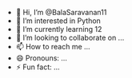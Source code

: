 - 👋 Hi, I’m @BalaSaravanan11
- 👀 I’m interested in Python
- 🌱 I’m currently learning 12
- 💞️ I’m looking to collaborate on ...
- 📫 How to reach me ...
- 😄 Pronouns: ...
- ⚡ Fun fact: ...

<!---
BalaSaravanan11/BalaSaravanan11 is a ✨ special ✨ repository because its `README.md` (this file) appears on your GitHub profile.
You can click the Preview link to take a look at your changes.
--->
